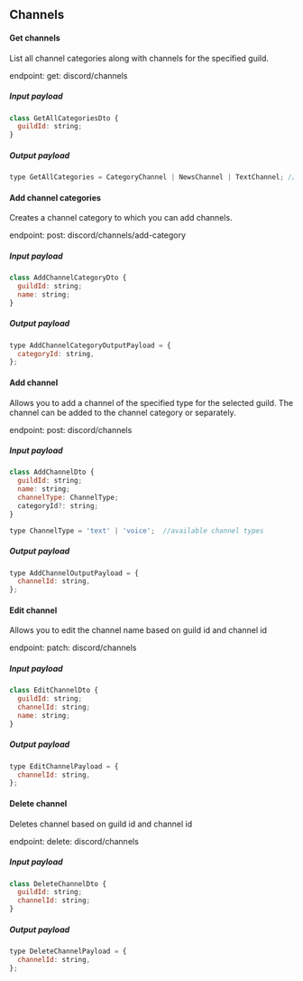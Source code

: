 ## Channels

#### Get channels

List all channel categories along with channels for the specified guild.

endpoint: get: discord/channels

##### Input payload

```javascript
class GetAllCategoriesDto {
  guildId: string;
}
```

##### Output payload

```javascript
type GetAllCategories = CategoryChannel | NewsChannel | TextChannel; //channel classes from the discord.js library
```

#### Add channel categories

Creates a channel category to which you can add channels.

endpoint: post: discord/channels/add-category

##### Input payload

```javascript
class AddChannelCategoryDto {
  guildId: string;
  name: string;
}
```

##### Output payload

```javascript
type AddChannelCategoryOutputPayload = {
  categoryId: string,
};
```

#### Add channel

Allows you to add a channel of the specified type for the selected guild. The channel can be added to the channel category or separately.

endpoint: post: discord/channels

##### Input payload

```javascript
class AddChannelDto {
  guildId: string;
  name: string;
  channelType: ChannelType;
  categoryId?: string;
}

type ChannelType = 'text' | 'voice';  //available channel types

```

##### Output payload

```javascript
type AddChannelOutputPayload = {
  channelId: string,
};
```

#### Edit channel

Allows you to edit the channel name based on guild id and channel id

endpoint: patch: discord/channels

##### Input payload

```javascript
class EditChannelDto {
  guildId: string;
  channelId: string;
  name: string;
}
```

##### Output payload

```javascript
type EditChannelPayload = {
  channelId: string,
};
```

#### Delete channel

Deletes channel based on guild id and channel id

endpoint: delete: discord/channels

##### Input payload

```javascript
class DeleteChannelDto {
  guildId: string;
  channelId: string;
}
```

##### Output payload

```javascript
type DeleteChannelPayload = {
  channelId: string,
};
```
